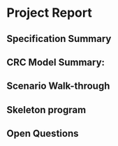 # Project Report

## Specification Summary

## CRC Model Summary:

## Scenario Walk-through

## Skeleton program 

## Open Questions
